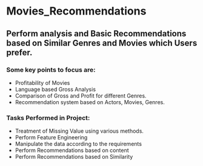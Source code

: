 # Movies_Recommendations

## Perform analysis and Basic Recommendations based on Similar Genres and Movies which Users prefer. 
### Some key points to focus are:      
- Profitability of Movies     
- Language based Gross Analysis    
- Comparison of Gross and Profit for different Genres.     
- Recommendation system based on Actors, Movies, Genres.

### Tasks Performed in Project:
- Treatment of Missing Value using various methods.
- Perform Feature Engineering
- Manipulate the data according to the requirements
- Perform Recommendations based on content
- Perform Recommendations based on Similarity
